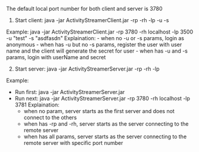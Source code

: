 The default local port number for both client and server is 3780

1. Start client:
java -jar ActivityStreamerClient.jar -rp <serverPortNumber> -rh <anyServerName> -lp <localPortNumber> -u <userName> -s <secret>

  Example:
    java -jar ActivityStreamerClient.jar -rp 3780 -rh localhost -lp 3500 -u "test" -s "asdfasdn"
  Explaination:
    - when no -u or -s params, login as anonymous
    - when has -u but no -s params, register the user with user name and the client will generate the secret for user
    - when has -u and -s params, login with userName and secret

2. Start server:
java -jar ActivityStreamerServer.jar -rp <anyPortNumber> -rh <anyServerName> -lp <localPortNumber>

  Example:
- Run first: java -jar ActivityStreamerServer.jar
- Run next: java -jar ActivityStreamerServer.jar -rp 3780 -rh localhost -lp 3781
    Explaination:
    - when no param, server starts as the first server and does not connect to the others
    - when has -rp and -rh, server starts as the server connecting to the remote server
    - when has all params, server starts as the server connecting to the remote server with specific port number
